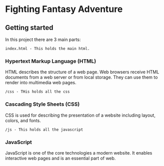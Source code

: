 # Fighting Fantasy Adventure

## Getting started
In this project there are 3 main parts:
```
index.html - This holds the main html.
```
### Hypertext Markup Language (HTML)
HTML describes the structure of a web page.
Web browsers receive HTML documents from a web server or from local storage.
They can use them to render into multimedia web pages.
```
/css - THis holds all the css
```
### Cascading Style Sheets (CSS)
CSS is used for describing the presentation of a website including layout, colors, and fonts.

```
/js - This holds all the javascript
```
### JavaScript
JavaScript is one of the core technologies a modern website.
It enables interactive web pages and is an essential part of web.
